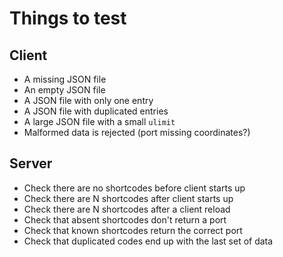 # Things to test

## Client

* A missing JSON file
* An empty JSON file
* A JSON file with only one entry
* A JSON file with duplicated entries
* A large JSON file with a small `ulimit`
* Malformed data is rejected (port missing coordinates?)

## Server

* Check there are no shortcodes before client starts up
* Check there are N shortcodes after client starts up
* Check there are N shortcodes after a client reload
* Check that absent shortcodes don't return a port
* Check that known shortcodes return the correct port
* Check that duplicated codes end up with the last set of data
